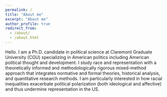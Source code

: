```yaml
---
permalink: /
title: "About me"
excerpt: "About me"
author_profile: true
redirect_from: 
  - /about/
  - /about.html
---
```


Hello. I am a Ph.D. candidate in political science at Claremont Graduate University (CGU) specializing in American politics including American political thought and development. I study race and representation with a theoretically informed and methodologically rigorous mixed-method approach that integrates normative and formal theories, historical analysis, and quantitative research methods. I am particularly interested in how racial inequalities exacerbate political polarization (both ideological and affective) and thus undermine representation in the US.
